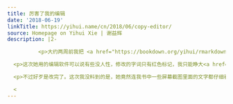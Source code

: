 ```yaml
---
title: 厉害了我的编辑
date: '2018-06-19'
linkTitle: https://yihui.name/cn/2018/06/copy-editor/
source: Homepage on Yihui Xie | 谢益辉
description: |2-

          <p>大约两周前我把 <a href="https://bookdown.org/yihui/rmarkdown">R Markdown 的书稿</a>发给了我的文字编辑，上周五她审阅完书稿，发给我说“我觉得就没必要给你设定死线了，因为我知道死线对你没意义”。知我者莫过于这位编辑。昨天下午我开始修订，到半夜两点修订完。</p>

  <p>这次她用的编辑软件可以说有些没人性，修改的字词只有红色标记，我只能睁大<a href="https://yihui.name/cn/2017/02/eyes/">狗眼金睛</a>在三百多页 PDF 中逐页寻找红色的字词。有时候只是添加了一个逗号，或把 to 改成 into，这种细微的变动我得用肉眼来回扫描三四遍才能发现，难度堪比“大家来找茬”的游戏。哪怕 PDF 阅读器能提供一个修改的列表导航也会好很多，我起码知道哪一页上有修改，不用白白浪费眼力在没有修订的页面上。</p>

  <p>不过好歹是改完了。这次我没料到的是，她竟然连我书中一些屏幕截图里面的文字都仔细看过了，而且还修订了那里面的语法问题。她一共发现了五幅图有问题：</p>

  <
---
```

